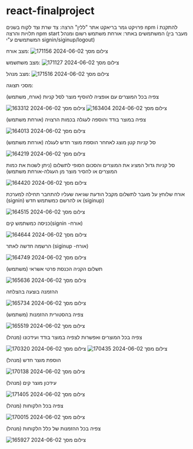 # react-finalproject
פרויקט גמר בריאקט אתר "ללין" 
הרצה: צד שרת וצד לקוח בשנים npm i להתקנת תלויות והרצה npm start
המשתמשים באתר: אורחת משתמש רשום ומנהל (מעבר בין המשתמשים ע"י signin/siginup/logout)

מצב אורח:
![צילום מסך 2024-06-02 171156](https://github.com/elishevaStar/react-finalproject/assets/144705468/194aaaaa-213f-4bca-bf5c-fd7a6cd29db9)

מצב משתשמש:
![צילום מסך 2024-06-02 171127](https://github.com/elishevaStar/react-finalproject/assets/144705468/19f0f469-e28c-400d-ba2b-526f0f9d336e)

מצב מנהל:
![צילום מסך 2024-06-02 171516](https://github.com/elishevaStar/react-finalproject/assets/144705468/93531040-3f3a-4201-87cd-8ba184b824ce)

מסכי תצוגה:

צפיה בכל המוצרים עם אופציה להוסיף מוצר לסל קניות (אורח, משתמש)

![צילום מסך 2024-06-02 163312](https://github.com/elishevaStar/react-finalproject/assets/144705468/6759d216-51e1-4c1d-b175-f67c9933936c)
![צילום מסך 2024-06-02 163404](https://github.com/elishevaStar/react-finalproject/assets/144705468/fc701503-bc65-41ff-826d-dc9ead8285ba)

צפיה במוצר בודד והוספה לעגלה בכמות הרצויה (אורחת משתמש)

![צילום מסך 2024-06-02 164013](https://github.com/elishevaStar/react-finalproject/assets/144705468/3b8e29ef-f03d-4238-9daa-f02b14c8b08f)

סל קניות קטן מוצג לאחחר הוספת מוצר חדש לעגלה (אורחת משתמש)

![צילום מסך 2024-06-02 164219](https://github.com/elishevaStar/react-finalproject/assets/144705468/63a2ef9d-c114-4b79-82ea-494d8f0ccb86)

סל קניות גדול המציג את המוצרים והסכום הסופי לתשלום (ניתן לשנות את כמות המוצרים או להסיר מוצר מן העגלה-אורחת משתמש)

![צילום מסך 2024-06-02 164420](https://github.com/elishevaStar/react-finalproject/assets/144705468/6325d2c5-ac4b-493b-9de0-92b2a8af51f2)

אורח שלוחץ על מעבר לתשלום מקבל הודעת שגיאה שעליו להתחבר תחילה למערכת (signin) או להרשם כמשתמש חדש (siginup)

![צילום מסך 2024-06-02 164515](https://github.com/elishevaStar/react-finalproject/assets/144705468/39c4c3e8-5705-45b9-99a2-64971d28e849)

כניסה כמשתמש קים(signin -אורח)

![צילום מסך 2024-06-02 164644](https://github.com/elishevaStar/react-finalproject/assets/144705468/11877f3e-441b-4051-9726-2e319fc57808)

הרשמה חדשה לאתר (siginup -אורח)

![צילום מסך 2024-06-02 164749](https://github.com/elishevaStar/react-finalproject/assets/144705468/68071c86-2085-44be-8e6c-bb499800fa3f)

תשלום הקניה הכנסת פרטי אשראי (משתמש)

![צילום מסך 2024-06-02 165636](https://github.com/elishevaStar/react-finalproject/assets/144705468/acca4306-000c-42eb-bc7c-1beab2faa2b2)

ההזמנה בוצעה בהצלחה

![צילום מסך 2024-06-02 165734](https://github.com/elishevaStar/react-finalproject/assets/144705468/2a1f6735-4175-492c-9a50-4d4b7a87cf71)

צפיה בהסטורית ההזמנות (משתמש)

![צילום מסך 2024-06-02 165519](https://github.com/elishevaStar/react-finalproject/assets/144705468/9dafb233-ae41-418f-a639-feb22672b4c4)

צפיה בכל המוצרים ואפשרות לצפיה במוצר בודד ועידכונו (מנהל)

![צילום מסך 2024-06-02 170320](https://github.com/elishevaStar/react-finalproject/assets/144705468/4a6134c3-fa27-4669-8c4d-0aa64177f55f)
![צילום מסך 2024-06-02 170435](https://github.com/elishevaStar/react-finalproject/assets/144705468/6bfcba4a-6d12-478a-9442-84b84a4dcccd)

הוספת מוצר חדש (מנהל)

![צילום מסך 2024-06-02 170138](https://github.com/elishevaStar/react-finalproject/assets/144705468/fbfa736d-f31e-4306-9c07-43c992a59492)

עידכון מוצר קים (מנהל)

![צילום מסך 2024-06-02 171405](https://github.com/elishevaStar/react-finalproject/assets/144705468/25ea675e-82a8-4b5a-a194-cbd4382f29b6)

צפיה בכל הלקוחות (מנהל)

![צילום מסך 2024-06-02 170015](https://github.com/elishevaStar/react-finalproject/assets/144705468/96aa717c-d0d3-4a69-91fe-5ef2d1fa3b95)

צפיה בכל ההזמנות של כלל הלקוחות (מנהל)

![צילום מסך 2024-06-02 165927](https://github.com/elishevaStar/react-finalproject/assets/144705468/4d92daad-0ecc-4d2e-a1f4-170a9a588430)














